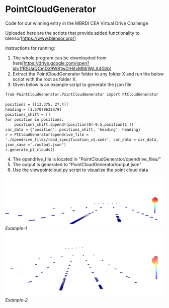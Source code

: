 # PointCloudGenerator

Code for our winning entry in the MBRDI CEA Virtual Drive Challenge

Uploaded here are the scripts that provide added functionality to blensor[https://www.blensor.org/]

Instructions for running:
1. The whole program can be downloaded from here[https://drive.google.com/open?id=1fRSUaQCmDz9W81wDlHitvMMrWjLA4Gzb]
2. Extract the PointCloudGenerator folder to any folder X and run the below script with the root as folder X.
3. Given below is an example script to generate the json file
```
from PointCloudGenerator.PointCloudGenerator import PtCloudGenerator

positions = [[13.375, 27.4]]
heading = [1.57079632679]
positions_shift = []
for position in positions:
	positions_shift.append([position[0]-9.5,position[1]])
car_data = {'position': positions_shift, 'heading': heading}
r = PtCloudGenerator(opendrive_file = './opendrive_files/road_specification_v3.xodr', car_data = car_data, json_save ='./output.json')
r.generate_pt_clouds()
```
4. The opendrive_file is located in "PointCloudGenerator/opendrive_files/"
5. The output is generated to "PointCloudGenerator/output.json"
6. Use the viewpointcloud.py script to visualize the point cloud data

![Example-1](position1.PNG)
*Example-1*
![Example-2](position2.PNG)
*Example-2*
